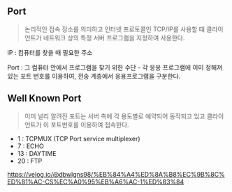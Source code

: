 ## Port

> 논리적인 접속 장소를 의미하고 인터넷 프로토콜인 TCP/IP를 사용할 떄 클라이언트가 네트워크 상의 특정 서버 프로그램을 지정하여 사용한다.

IP : 컴퓨터를 찾을 때 필요한 주소

Port : 그 컴퓨터 안에서 프로그램을 찾기 위한 수단
	- 각 응용 프로그램에 이미 정해져있는 포트 번호를 이용하여, 전송 계층에서 응용프로그램을 구분한다.

## Well Known Port

> 이미 널리 알려진 포트는 서버 측에 각 용도별로 예약되어 동작되고 있고 클라이언트가 이 포트번호를 이용하여 접속한다.

- 1 : TCPMUX (TCP Port service multiplexer)
- 7 : ECHO
- 13 : DAYTIME
- 20 : FTP

https://velog.io/@dbwlgns98/%EB%84%A4%ED%8A%B8%EC%9B%8C%ED%81%AC-CS%EC%A0%95%EB%A6%AC-1%ED%83%84